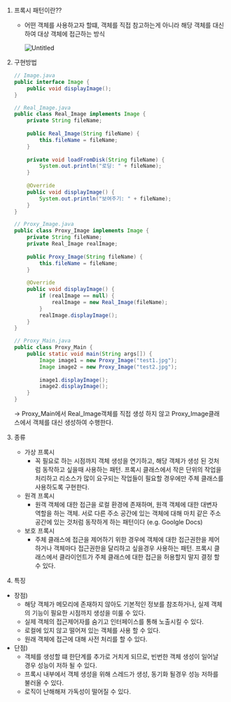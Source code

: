 1. 프록시 패턴이란??
    - 어떤 객체를 사용하고자 할떄, 객체를 직접 참고하는게 아니라 해당 객체를 대신하여 대상 객체에 접근하는 방식

      ![Untitled](https://s3-us-west-2.amazonaws.com/secure.notion-static.com/be142d73-721c-4d59-a9ac-7e3af1c2ac39/Untitled.png)


2. 구현방법

    ```java
    // Image.java
    public interface Image {
        public void displayImage();
    }
    ```

    ```java
    // Real_Image.java
    public class Real_Image implements Image {
    	private String fileName;
        
        public Real_Image(String fileName) {
        	this.fileName = fileName;
        }
        
        private void loadFromDisk(String fileName) {
        	System.out.println("로딩: " + fileName);
        }
        
        @Override
        public void displayImage() {
            System.out.println("보여주기: " + fileName);
        }
    }
    ```

    ```java
    // Proxy_Image.java
    public class Proxy_Image implements Image {
        private String fileName;
        private Real_Image realImage;
        
        public Proxy_Image(String fileName) {
        	this.fileName = fileName;
        }
        
        @Override
        public void displayImage() {
        	if (realImage == null) {
            	realImage = new Real_Image(fileName);
            }
            realImage.displayImage();
        }
    }
    ```

    ```java
    // Proxy_Main.java
    public class Proxy_Main {
        public static void main(String args[]) {
            Image image1 = new Proxy_Image("test1.jpg");
            Image image2 = new Proxy_Image("test2.jpg");
            
            image1.displayImage();
            image2.displayImage();
        }
    }
    ```

   → Proxy_Main에서 Real_Image객체를 직접 생성 하지 않고 Proxy_Image클래스에서 객체를 대신 생성하여 수행한다.


1. 종류
    - 가상 프록시
        - 꼭 필요로 하는 시점까지 객체 생성을 연기하고, 해당 객체가 생성 된 것처럼 동작하고 싶을때 사용하는 패턴. 프록시 클래스에서 작은 단위의 작업을 처리하고 리소스가 많이 요구되는 작업들이 필요할 경우에만 주체 클래스를 사용하도록 구현한다.
    - 원격 프록시
        - 원객 객체에 대한 접근을 로컬 환경에 존재하며, 원객 객체에 대한 대변자 역할을 하는 객체. 서로 다른 주소 공간에 있는 객체에 대해 마치 같은 주소 공간에 있는 것처럼 동작하게 하는 패턴이다 (e.g. Goolgle Docs)
    - 보호 프록시
        - 주체 클래스에 접근을 제어하기 위한 경우에 객체에 대한 접근권한을 제어하거나 객체마다 접근권한을 달리하고 싶을경우 사용하는 패턴. 프록시 클래스에서 클라이언트가 주체 클래스에 대한 접근을 허용할지 말지 결정 할수 있다.

2. 특징
- 장점)
    - 해당 객체가 메모리에 존재하지 않아도 기본적인 정보를 참조하거나, 실제 객체의 기능이 필요한 시점까지 생성을 미룰 수 있다.
    - 실제 객체의 접근제어자를 숨기고 인터페이스를 통해 노출시킬 수 있다.
    - 로컬에 있지 않고 떨어져 있는 객체를 사용 할 수 있다.
    - 원래 객체에 접근에 대해 사전 처리를 할 수 있다.
- 단점)
    - 객체를 생성할 떄 한단계를 추가로 거치게 되므로, 빈번한 객체 생성이 일어날 경우 성능이 저하 될 수 있다.
    - 프록시 내부에서 객체 생성을 위해 스레드가 생성, 동기화 될경우 성능 저하를 불러올 수 있다.
    - 로직이 난해해져 가독성이 떨어질 수 있다.